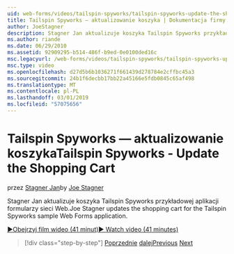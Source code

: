```yaml
---
uid: web-forms/videos/tailspin-spyworks/tailspin-spyworks-update-the-shopping-cart
title: Tailspin Spyworks — aktualizowanie koszyka | Dokumentacja firmy Microsoft
author: JoeStagner
description: Stagner Jan aktualizuje koszyka Tailspin Spyworks przykładowej aplikacji formularzy sieci Web.
ms.author: riande
ms.date: 06/29/2010
ms.assetid: 92909295-b514-486f-b9ed-0e0100ded16c
msc.legacyurl: /web-forms/videos/tailspin-spyworks/tailspin-spyworks-update-the-shopping-cart
msc.type: video
ms.openlocfilehash: d27d5b6b1036271f661439d278784e2cffbc45a3
ms.sourcegitcommit: 24b1f6decbb17bb22a45166e5fdb0845c65af498
ms.translationtype: MT
ms.contentlocale: pl-PL
ms.lasthandoff: 03/01/2019
ms.locfileid: "57075656"
---
```

<a name="tailspin-spyworks---update-the-shopping-cart"></a><span data-ttu-id="aa367-103">Tailspin Spyworks — aktualizowanie koszyka</span><span class="sxs-lookup"><span data-stu-id="aa367-103">Tailspin Spyworks - Update the Shopping Cart</span></span>
====================
<span data-ttu-id="aa367-104">przez [Stagner Jan](https://github.com/JoeStagner)</span><span class="sxs-lookup"><span data-stu-id="aa367-104">by [Joe Stagner](https://github.com/JoeStagner)</span></span>

<span data-ttu-id="aa367-105">Stagner Jan aktualizuje koszyka Tailspin Spyworks przykładowej aplikacji formularzy sieci Web.</span><span class="sxs-lookup"><span data-stu-id="aa367-105">Joe Stagner updates the shopping cart for the Tailspin Spyworks sample Web Forms application.</span></span>

[<span data-ttu-id="aa367-106">&#9654;Obejrzyj film wideo (41 minut)</span><span class="sxs-lookup"><span data-stu-id="aa367-106">&#9654; Watch video (41 minutes)</span></span>](https://channel9.msdn.com/Blogs/ASP-NET-Site-Videos/tailspin-spyworks-update-the-shopping-cart)

> [!div class="step-by-step"]
> <span data-ttu-id="aa367-107">[Poprzednie](tailspin-spyworks-display-shopping-cart.md)
> [dalej](tailspin-spyworks-migrate-the-shopping-cart.md)</span><span class="sxs-lookup"><span data-stu-id="aa367-107">[Previous](tailspin-spyworks-display-shopping-cart.md)
[Next](tailspin-spyworks-migrate-the-shopping-cart.md)</span></span>
